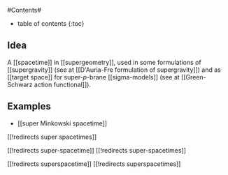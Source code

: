 
#Contents#
* table of contents
{:toc}

## Idea

A [[spacetime]] in [[supergeometry]], used in some formulations of [[supergravity]] (see at [[D'Auria-Fre formulation of supergravity]]) and as [[target space]] for super-$p$-brane [[sigma-models]] (see at [[Green-Schwarz action functional]]).

## Examples

* [[super Minkowski spacetime]]

[[!redirects super spacetimes]]

[[!redirects super-spacetime]]
[[!redirects super-spacetimes]]

[[!redirects superspacetime]]
[[!redirects superspacetimes]]


